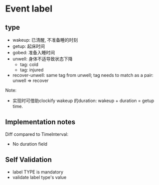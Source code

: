 # Event label

## type 

* wakeup: 已清醒, 不准备睡的时刻
* getup: 起床时间
* gobed: 准备入睡时间
* unwell: 身体不适导致状态下降
  * tag: cold
  * tag: injured
* recover-unwell: same tag from unwell; tag needs to match as a pair: unwell => recover


Note:

*  实现时可借助clockify wakeup 的duration: wakeup + duration = getup time.

## Implementation notes

Diff compared to TimeInterval:

* No duration field

## Self Validation

*  label TYPE is mandatory
*  validate label type's value